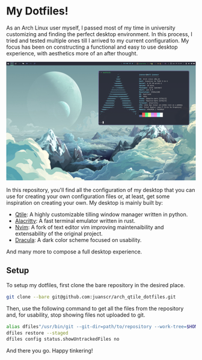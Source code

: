 # My Dotfiles!
As an Arch Linux user myself, I passed most of my time in university customizing and
finding the perfect desktop environment. In this process, I tried and tested multiple
ones till I arrived to my current configuration. My focus has been on constructing a
functional and easy to use desktop experience, with aesthetics more of an after
thought.

![My Environment](.local/share/assets/my-desktop.png)

In this repository, you'll find all the configuration of my desktop that you can use
for creating your own configuration files or, at least, get some inspiration on
creating your own. My desktop is mainly built by:

- [Qtile](https://github.com/qtile/qtile): A highly customizable tilling window manager
written in python.
- [Alacritty](https://github.com/alacritty/alacritty): A fast terminal emulator written
in rust.
- [Nvim](https://github.com/neovim/neovim): A fork of text editor vim improving
maintenaibility and extensability of the original project.
- [Dracula](https://github.com/dracula): A dark color scheme focused on usability.

And many more to compose a full desktop experience.

## Setup
To setup my dotfiles, first clone the bare repository in the desired place.

```bash
git clone --bare git@github.com:juanscr/arch_qtile_dotfiles.git
```

Then, use the following command to get all the files from the repository and, for
usability, stop showing files not uploaded to git.

```bash
alias dfiles"/usr/bin/git --git-dir=path/to/repository --work-tree=$HOME"
dfiles restore --staged
dfiles config status.showUntrackedFiles no
```

And there you go. Happy tinkering!

